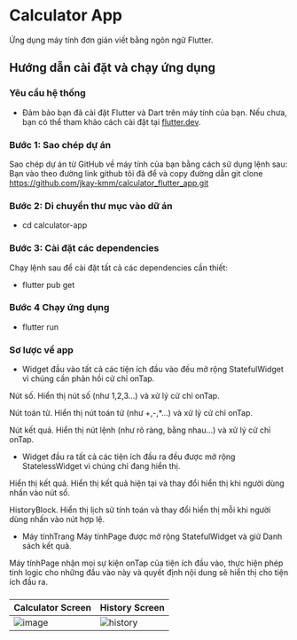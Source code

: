 # Calculator App

Ứng dụng máy tính đơn giản viết bằng ngôn ngữ Flutter.

## Hướng dẫn cài đặt và chạy ứng dụng

### Yêu cầu hệ thống
- Đảm bảo bạn đã cài đặt Flutter và Dart trên máy tính của bạn. Nếu chưa, bạn có thể tham khảo cách cài đặt tại [flutter.dev](https://flutter.dev/docs/get-started/install).

### Bước 1: Sao chép dự án
Sao chép dự án từ GitHub về máy tính của bạn bằng cách sử dụng lệnh sau:
Bạn vào theo đường link github tôi đã để và copy đường dẫn 
git clone https://github.com/jkay-kmm/calculator_flutter_app.git
### Bước 2: Di chuyển thư mục vào dữ án 
- cd calculator-app
### Bước 3:  Cài đặt các dependencies
Chạy lệnh sau để cài đặt tất cả các dependencies cần thiết:
- flutter pub get
### Bước 4 Chạy ứng dụng 
- flutter run 
### Sơ lược về app
- Widget đầu vào
tất cả các tiện ích đầu vào đều mở rộng StatefulWidget vì chúng cần phản hồi cử chỉ onTap.

Nút số. Hiển thị nút số (như 1,2,3...) và xử lý cử chỉ onTap.

Nút toán tử. Hiển thị nút toán tử (như +,-,*...) và xử lý cử chỉ onTap.

Nút kết quả. Hiển thị nút lệnh (như rõ ràng, bằng nhau...) và xử lý cử chỉ onTap.

- Widget đầu ra
tất cả các tiện ích đầu ra đều được mở rộng StatelessWidget vì chúng chỉ đang hiển thị.

Hiển thị kết quả. Hiển thị kết quả hiện tại và thay đổi hiển thị khi người dùng nhấn vào nút số.

HistoryBlock. Hiển thị lịch sử tính toán và thay đổi hiển thị mỗi khi người dùng nhấn vào nút hợp lệ.

- Máy tínhTrang
Máy tínhPage được mở rộng StatefulWidget và giữ Danh sách kết quả.

Máy tínhPage nhận mọi sự kiện onTap của tiện ích đầu vào, thực hiện phép tính logic cho những đầu vào này và quyết định nội dung sẽ hiển thị cho tiện ích đầu ra.
###
| Calculator Screen | History Screen |
| --- | --- |
| ![image](images/calculator.png) | ![history](images/history.png) |
